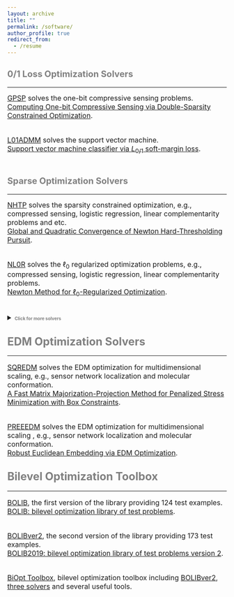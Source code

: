 ```yaml
---
layout: archive
title: ""  
permalink: /software/
author_profile: true
redirect_from:
  - /resume
---
```

 
 
## <span style="color:grey"><b style="font-size:20px">0/1 Loss Optimization Solvers</b></span>
---

  <font size=3> 
  <a href="https://github.com/ShenglongZhou/GPSP">GPSP</a> solves the one-bit compressive sensing problems. <br>
  <a href="https://www.researchgate.net/publication/348371863">Computing One-bit Compressive Sensing via Double-Sparsity Constrained Optimization</a>. <br> <br>
  
  <a href="https://github.com/Huajun-Wang/L01ADMM">L01ADMM</a> solves the support vector machine. <br>
  <a href="https://arxiv.org/abs/1912.07418">Support vector machine classifier via  $L_{0/1}$ soft-margin loss</a>. <br> <br>
      
  </font>



## <span style="color:grey"><b style="font-size:20px">Sparse  Optimization Solvers</b></span>
---

  <font size=3> 
  <a href="https://github.com/ShenglongZhou/NHTPver2">NHTP</a> solves the sparsity constrained optimization, 
  e.g., compressed sensing, logistic regression, linear complementarity problems and etc.   <br> 
  <a href="https://arxiv.org/abs/1901.02763">Global and Quadratic Convergence of Newton Hard-Thresholding Pursuit</a>. <br> <br>
    
  <a href="https://github.com/ShenglongZhou/NL0R">NL0R</a> solves the $\ell_0$ regularized optimization problems,
  e.g., compressed sensing, logistic regression,  linear complementarity problems.   <br> 
  <a href="https://arxiv.org/abs/2004.05132">Newton Method for $\ell_0$-Regularized Optimization</a>.<br>  <br> 
  
  <details>
  <summary><span style="color:grey"><b style="font-size:10px">Click for more solvers</b></span></summary>
  <br> 

  <a href="https://github.com/ShenglongZhou/IIHT">IIHT</a> solves the sparsity constrained optimization problems.   <br>
  <a href="http://www.ybook.co.jp/online2/oppjo/vol13/p325.html">A Convergent Iterative Hard Thresholding for Sparsity and Nonnegativity Constrained Optimization</a>. <br><br>
 
  <a href="https://github.com/ShenglongZhou/MIRL1">MIRL1</a> solves the reweighted $\ell_1$ minimization.    <br>
  <a href="https://doi.org/10.1093/imaiai/iaw002">A Null-space-based Weighted $\ell_1$ Minimisation Approach to Compressed Sensing</a>.<br><br>
 
  <a href="https://github.com/ShenglongZhou/HTPCP">HTPCP</a> solves the sparse linear/nonlinear complementarity problems.   <br>
  <a href="https://link.springer.com/article/10.1007/s11590-014-0834-7">A Half Thresholding Projection Algorithmfor Sparse Solutions of LCPs</a>. <br><br>
 
  <a href="https://github.com/ShenglongZhou/NSSVM">NSSVM</a> solves the sparse support vector machine.  Source codes for <br>
  <a href="https://arxiv.org/abs/2005.13771">Sparse SVM for Sufficient Data Reduction</a>. <br><br>
 
  <a href="https://github.com/ShenglongZhou/ADMM">ADMM</a> solves the sparse and low-rank covariance matrix recovery problem.   <br>
  <a href="https://link.springer.com/article/10.1007/s40305-014-0058-7">Sparse and Low-Rank Covariance Matrix Estimation</a>. <br><br>
 

  ### <b> Two general forms of sparse optimization </b> <br><br>

  * Sparsity  constrained optimization:
  \begin{eqnarray}
  \label{SCO} \min_{x} && f(x), ~ {\rm s.t.}, ~ \Vert x \Vert_0\leq s 
  \end{eqnarray}
   where $f: \mathbb{R}^{ n}\rightarrow  \mathbb{R}$, $s\ll n$ and $\Vert x \Vert_0$ is the so-called $\ell_0$ norm that counts the number of nonzero elements of $x$. 

  * $\ell_0$ regularized optimization:
  \begin{eqnarray}
  \label{L0RO} \min_{x} && f(x) +\lambda \Vert x \Vert_0 
  \end{eqnarray}
   where $f: \mathbb{R}^{ n}\rightarrow  \mathbb{R}$ and $\lambda>0$.  <br><br>
 
 
  ### <b> Applications of sparse optimization </b>  <br><br>
 
  * Compressed sensing (<span style="color:orange"><b>CS</b></span>):
  \begin{eqnarray}
  f(x) = (1/2) \Vert Ax-b \Vert^2
  \end{eqnarray}
  where $A\in\mathbb{R}^{m\times n}, b\in \mathbb{R}^{m}$. <br><br>

 
  * Sparse logistic regression (<span style="color:orange"><b>SLR</b></span>):
  \begin{eqnarray}
  f(x) =  \frac{1}{m}\sum_{i=1}^{m}\left\lbrace \ln(1+ e^{\langle a_i, x\rangle})-b_i\langle a_i, x\rangle\right \rbrace+\mu\Vert x\Vert_2^2  
  \end{eqnarray}
  where $a_i\in\mathbb{R}^{n}, b_i\in \lbrace 0,1\rbrace, i=1,2,\cdots,m$ and $\mu\geq0$.<br><br>


  * Sparse linear complementarity problem (<span style="color:orange"><b>SLCP</b></span>):
  \begin{eqnarray}
  f(x) = \frac{1}{r}\sum_{i=1}^{m}\left\lbrace   (x_i)^r_{+}(M_ix+q_i)^r_{+}  +   (-x_i)^r_{+}   +  (-M_ix-q_i)^r_+ \right \rbrace 
  \end{eqnarray}
  where $M\in\mathbb{R}^{n\times n}, q\in \mathbb{R}^{n}, r\geq 2$, $M_i$ is the $i$th row of $M$ and $t_+:=\max \lbrace t,0\rbrace$. 
  Note that  
  \begin{eqnarray}
   f(x)=0~~ \Longleftrightarrow~~ x \geq 0,~ Mx+q\geq 0,~ \langle x , Mx+q \rangle=0 \nonumber
  \end{eqnarray}
  <br> 

  ### Applications solved by the aforementioned solvers are summarized in following table:<br>

   <table border="2" width="0.5">
      <tr>
        <td style="width:5%" align="center"> </td>
        <td style="width:5%" align="center"><a  href='https://github.com/ShenglongZhou/NHTPver2'>NHTP</a></td>
        <td style="width:5%" align="center"><a  href='https://github.com/ShenglongZhou/NL0R'>NL0R</a></td>
        <td style="width:5%" align="center"><a  href='https://github.com/ShenglongZhou/IIHT'>IIHT</a></td>
        <td style="width:5%" align="center"><a  href='https://github.com/ShenglongZhou/MIRL1'>MIRL1</a></td>
        <td style="width:5%" align="center"><a  href='https://github.com/ShenglongZhou/HTPCP'>HTPCP</a></td>
      </tr>
       <tr>
          <td style="width:5%" align="left"><span style="color:orange"><b>CS</b></span></td>
          <td style="width:5%" align="center">$\surd$</td>
          <td style="width:5%" align="center">$\surd$</td>
          <td style="width:5%" align="center">$\surd$</td>
          <td style="width:5%" align="center">$\surd$</td>
          <td style="width:5%" align="center"> </td> 
      </tr>
        <tr>
          <td style="width:5%" align="left"><span style="color:orange"><b>SLR</b></span></td>
          <td style="width:5%" align="center">$\surd$</td>
          <td style="width:5%" align="center">$\surd$</td>
          <td style="width:5%" align="center">$\surd$</td>
          <td style="width:5%" align="center"> </td> 
          <td style="width:5%" align="center"> </td> 
      </tr>
        <tr>
          <td style="width:5%" align="left"><span style="color:orange"><b>SLCP</b></span></td>
          <td style="width:5%" align="center">$\surd$</td>
          <td style="width:5%" align="center">$\surd$</td>
          <td style="width:5%" align="center">$\surd$</td>
          <td style="width:5%" align="center"> </td>
          <td style="width:5%" align="center">$\surd$</td> 
      </tr>
      </table>
  </details> 
  </font>


## <span style="color:grey"><b style="font-size:25px">EDM Optimization Solvers</b></span>
---
  
  <font size=3> 

  <a href="https://github.com/ShenglongZhou/SQREDM">SQREDM</a> solves the EDM optimization for multidimensional scaling,
  e.g.,  sensor network localization and molecular conformation.    <br>
  <a href="https://ieeexplore.ieee.org/document/8399531">A Fast Matrix Majorization-Projection Method for Penalized Stress Minimization with Box Constraints</a>.<br><br>
 
  <a href="https://github.com/ShenglongZhou/PREEEDM">PREEEDM</a> solves the EDM optimization for multidimensional scaling ,
  e.g.,  sensor network localization and molecular conformation.    <br>
  <a href="https://doi.org/10.1007/s12532-019-00168-0">Robust Euclidean Embedding via EDM Optimization</a>. 
  </font>



## <span style="color:grey"><b style="font-size:25px">Bilevel Optimization Toolbox </b></span>
---

  <font size=3>
 
  <a href="https://github.com/ShenglongZhou/BOLIB">BOLIB</a>, the first version of the library providing 124 test examples.  <br>
  <a href="https://arxiv.org/abs/1812.00230">BOLIB: bilevel optimization library of test problems</a>.<br><br>
 
  <a href="https://biopt.github.io/bolib/">BOLIBver2</a>, the second version of  the library providing 173 test examples. <br>
  <a href="https://www.researchgate.net/publication/338375731">BOLIB2019: bilevel optimization library of test problems version 2</a>.<br><br>
 
  <a href="https://biopt.github.io/">BiOpt Toolbox</a>,  bilevel optimization toolbox including <a href="https://biopt.github.io/bolib/">BOLIBver2</a>, 
  <a href="https://biopt.github.io/solvers/">three solvers</a> and several useful tools. 
  </font>


